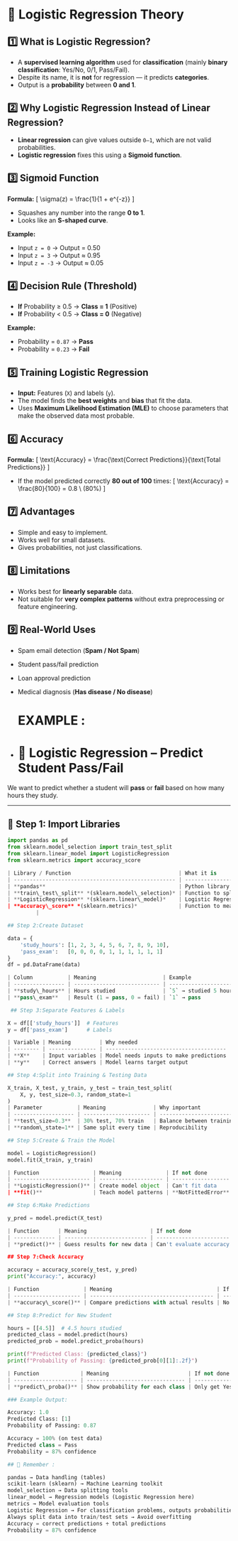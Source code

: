 # 📖 Logistic Regression Theory

## 1️⃣ What is Logistic Regression?
- A **supervised learning algorithm** used for **classification** (mainly **binary classification**: Yes/No, 0/1, Pass/Fail).
- Despite its name, it is **not** for regression — it predicts **categories**.
- Output is a **probability** between **0 and 1**.

## 2️⃣ Why Logistic Regression Instead of Linear Regression?
- **Linear regression** can give values outside `0–1`, which are not valid probabilities.
- **Logistic regression** fixes this using a **Sigmoid function**.

## 3️⃣ Sigmoid Function
**Formula:**
\[
\sigma(z) = \frac{1}{1 + e^{-z}}
\]

- Squashes any number into the range **0 to 1**.
- Looks like an **S-shaped curve**.

**Example:**
- Input `z = 0` → Output = 0.50
- Input `z = 3` → Output ≈ 0.95
- Input `z = -3` → Output ≈ 0.05

## 4️⃣ Decision Rule (Threshold)
- **If** Probability ≥ 0.5 → **Class = 1** (Positive)
- **If** Probability < 0.5 → **Class = 0** (Negative)

**Example:**
- Probability = `0.87` → **Pass**
- Probability = `0.23` → **Fail**

## 5️⃣ Training Logistic Regression
- **Input:** Features (`X`) and labels (`y`).
- The model finds the **best weights** and **bias** that fit the data.
- Uses **Maximum Likelihood Estimation (MLE)** to choose parameters that make the observed data most probable.

## 6️⃣ Accuracy
**Formula:**
\[
\text{Accuracy} = \frac{\text{Correct Predictions}}{\text{Total Predictions}}
\]

- If the model predicted correctly **80 out of 100** times:
\[
\text{Accuracy} = \frac{80}{100} = 0.8 \ (80\%)
\]

## 7️⃣ Advantages
- Simple and easy to implement.
- Works well for small datasets.
- Gives probabilities, not just classifications.

## 8️⃣ Limitations
- Works best for **linearly separable** data.
- Not suitable for **very complex patterns** without extra preprocessing or feature engineering.

## 9️⃣ Real-World Uses
- Spam email detection (**Spam / Not Spam**)
- Student pass/fail prediction
- Loan approval prediction
- Medical diagnosis (**Has disease / No disease**)

  # EXAMPLE :

- # 🎯 Logistic Regression – Predict Student Pass/Fail

We want to predict whether a student will **pass** or **fail** based on how many hours they study.

---

## 📂 Step 1: Import Libraries
```python
import pandas as pd
from sklearn.model_selection import train_test_split
from sklearn.linear_model import LogisticRegression
from sklearn.metrics import accuracy_score

| Library / Function                                  | What it is                                              | Why we use it                              | When to use                                                     | If not imported                                         |
| --------------------------------------------------- | ------------------------------------------------------- | ------------------------------------------ | --------------------------------------------------------------- | ------------------------------------------------------- |
| **pandas**                                          | Python library for working with tables (rows & columns) | Easy to store, clean, and manipulate data  | Whenever you work with structured data (CSV, Excel, DataFrames) | No `pd.DataFrame`, must handle raw lists/dicts manually |
| **train\_test\_split** *(sklearn.model\_selection)* | Function to split data                                  | Split into **training** & **testing** sets | Almost every ML project to avoid overfitting                    | Manual splitting (slow, error‑prone)                    |
| **LogisticRegression** *(sklearn.linear\_model)*    | Logistic Regression model                               | Classify into categories (0/1, Yes/No)     | Binary classification problems                                  | Can't create model object → **NameError**               |
| **accuracy\_score** *(sklearn.metrics)*             | Function to measure correct prediction ratio            | Check how accurate model is                | After predictions to evaluate performance                       | Must write your own formula
         |

## Step 2:Create Dataset

data = {
    'study_hours': [1, 2, 3, 4, 5, 6, 7, 8, 9, 10],
    'pass_exam':   [0, 0, 0, 0, 1, 1, 1, 1, 1, 1]
}
df = pd.DataFrame(data)

| Column           | Meaning                     | Example               | Why use DataFrame                           | If not used                |
| ---------------- | --------------------------- | --------------------- | ------------------------------------------- | -------------------------- |
| **study\_hours** | Hours studied               | `5` → studied 5 hours | Easy table handling                         | Must manage lists manually |
| **pass\_exam**   | Result (1 = pass, 0 = fail) | `1` → pass            | Pandas gives filtering, sorting, statistics | Complex manual handling    |

 ## Step 3:Separate Features & Labels

X = df[['study_hours']]  # Features
y = df['pass_exam']      # Labels

| Variable | Meaning         | Why needed                             | If not done                     |
| -------- | --------------- | -------------------------------------- | ------------------------------- |
| **X**    | Input variables | Model needs inputs to make predictions | Model won’t know input          |
| **y**    | Correct answers | Model learns target output             | Model won’t know correct output |

## Step 4:Split into Training & Testing Data

X_train, X_test, y_train, y_test = train_test_split(
    X, y, test_size=0.3, random_state=1
)
| Parameter           | Meaning               | Why important                      | If not split                         |
| ------------------- | --------------------- | ---------------------------------- | ------------------------------------ |
| **test\_size=0.3**  | 30% test, 70% train   | Balance between training & testing | Fake high accuracy (**overfitting**) |
| **random\_state=1** | Same split every time | Reproducibility                    | Different results each run           |

## Step 5:Create & Train the Model

model = LogisticRegression()
model.fit(X_train, y_train)

| Function                 | Meaning              | If not done        |
| ------------------------ | -------------------- | ------------------ |
| **LogisticRegression()** | Create model object  | Can't fit data     |
| **fit()**                | Teach model patterns | **NotFittedError** |

## Step 6:Make Predictions

y_pred = model.predict(X_test)

| Function      | Meaning                    | If not done             |
| ------------- | -------------------------- | ----------------------- |
| **predict()** | Guess results for new data | Can't evaluate accuracy |

## Step 7:Check Accuracy

accuracy = accuracy_score(y_test, y_pred)
print("Accuracy:", accuracy)

| Function              | Meaning                                 | If not done                   |
| --------------------- | --------------------------------------- | ----------------------------- |
| **accuracy\_score()** | Compare predictions with actual results | No idea how good the model is |

## Step 8:Predict for New Student

hours = [[4.5]]  # 4.5 hours studied
predicted_class = model.predict(hours)
predicted_prob = model.predict_proba(hours)

print(f"Predicted Class: {predicted_class}")
print(f"Probability of Passing: {predicted_prob[0][1]:.2f}")

| Function             | Meaning                         | If not done            |
| -------------------- | ------------------------------- | ---------------------- |
| **predict\_proba()** | Show probability for each class | Only get Yes/No answer |

### Example Output:

Accuracy: 1.0
Predicted Class: [1]
Probability of Passing: 0.87

Accuracy = 100% (on test data)
Predicted class = Pass
Probability = 87% confidence

## 📌 Remember :

pandas → Data handling (tables)
scikit-learn (sklearn) → Machine Learning toolkit
model_selection → Data splitting tools
linear_model → Regression models (Logistic Regression here)
metrics → Model evaluation tools
Logistic Regression → For classification problems, outputs probabilities
Always split data into train/test sets → Avoid overfitting
Accuracy = correct predictions ÷ total predictions
Probability = 87% confidence
